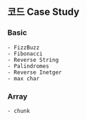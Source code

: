 ## 코드 Case Study
### Basic 
    - FizzBuzz
    - Fibonacci
    - Reverse String
    - Palindromes
    - Reverse Inetger
    - max char
### Array
    - chunk